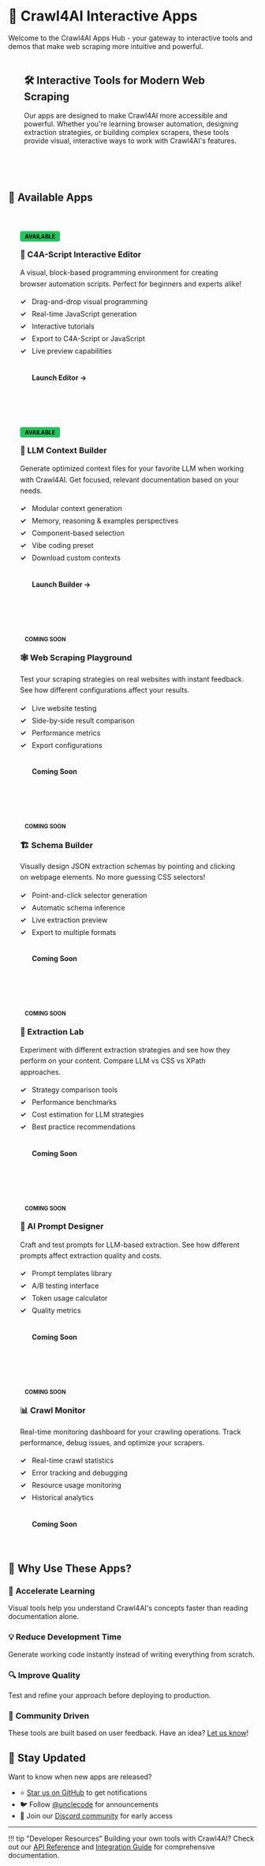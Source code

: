 # 🚀 Crawl4AI Interactive Apps

Welcome to the Crawl4AI Apps Hub - your gateway to interactive tools and demos that make web scraping more intuitive and powerful.

<style>
.apps-container {
    display: grid;
    grid-template-columns: repeat(auto-fit, minmax(350px, 1fr));
    gap: 2rem;
    margin: 2rem 0;
}

.app-card {
    background: var(--md-code-bg-color);
    border: 1px solid var(--md-default-fg-color--lightest);
    border-radius: 8px;
    padding: 1.5rem;
    transition: all 0.3s ease;
    position: relative;
    overflow: hidden;
}

.app-card:hover {
    transform: translateY(-4px);
    box-shadow: 0 8px 16px rgba(0, 0, 0, 0.3);
    border-color: var(--md-primary-fg-color);
}

.app-card h3 {
    margin-top: 0;
    display: flex;
    align-items: center;
    gap: 0.5rem;
}

.app-status {
    display: inline-block;
    padding: 0.2rem 0.6rem;
    border-radius: 4px;
    font-size: 0.7rem;
    font-weight: bold;
    text-transform: uppercase;
    margin-bottom: 1rem;
}

.status-available {
    background: #22c55e;
    color: #000;
}

.status-beta {
    background: #f59e0b;
    color: #000;
}

.status-coming-soon {
    background: var(--md-default-fg-color--lightest);
    color: var(--md-default-bg-color);
}

.app-description {
    margin: 1rem 0;
    line-height: 1.6;
}

.app-features {
    list-style: none;
    padding: 0;
    margin: 1rem 0;
}

.app-features li {
    padding-left: 1.5rem;
    position: relative;
    margin-bottom: 0.5rem;
}

.app-features li:before {
    content: "✓";
    position: absolute;
    left: 0;
    color: var(--md-primary-fg-color);
    font-weight: bold;
}

.app-action {
    margin-top: 1.5rem;
}

.app-btn {
    display: inline-block;
    padding: 0.8rem 1.5rem;
    background: var(--md-primary-fg-color);
    color: var(--md-primary-bg-color);
    text-decoration: none;
    border-radius: 6px;
    font-weight: bold;
    transition: all 0.2s ease;
}

.app-btn:hover {
    background: var(--md-primary-fg-color--dark);
    transform: scale(1.05);
}

.app-btn.disabled {
    background: var(--md-default-fg-color--lightest);
    cursor: not-allowed;
    transform: none;
}

.intro-section {
    background: var(--md-code-bg-color);
    border-radius: 8px;
    padding: 2rem;
    margin-bottom: 3rem;
}

.intro-section h2 {
    margin-top: 0;
}
</style>

<div class="intro-section">
<h2>🛠️ Interactive Tools for Modern Web Scraping</h2>
<p>
Our apps are designed to make Crawl4AI more accessible and powerful. Whether you're learning browser automation, designing extraction strategies, or building complex scrapers, these tools provide visual, interactive ways to work with Crawl4AI's features.
</p>
</div>

## 🎯 Available Apps

<div class="apps-container">

<div class="app-card">
    <span class="app-status status-available">Available</span>
    <h3>🎨 C4A-Script Interactive Editor</h3>
    <p class="app-description">
        A visual, block-based programming environment for creating browser automation scripts. Perfect for beginners and experts alike!
    </p>
    <ul class="app-features">
        <li>Drag-and-drop visual programming</li>
        <li>Real-time JavaScript generation</li>
        <li>Interactive tutorials</li>
        <li>Export to C4A-Script or JavaScript</li>
        <li>Live preview capabilities</li>
    </ul>
    <div class="app-action">
        <a href="c4a-script/" class="app-btn" target="_blank">Launch Editor →</a>
    </div>
</div>

<div class="app-card">
    <span class="app-status status-available">Available</span>
    <h3>🧠 LLM Context Builder</h3>
    <p class="app-description">
        Generate optimized context files for your favorite LLM when working with Crawl4AI. Get focused, relevant documentation based on your needs.
    </p>
    <ul class="app-features">
        <li>Modular context generation</li>
        <li>Memory, reasoning & examples perspectives</li>
        <li>Component-based selection</li>
        <li>Vibe coding preset</li>
        <li>Download custom contexts</li>
    </ul>
    <div class="app-action">
        <a href="llmtxt/" class="app-btn" target="_blank">Launch Builder →</a>
    </div>
</div>

<div class="app-card">
    <span class="app-status status-coming-soon">Coming Soon</span>
    <h3>🕸️ Web Scraping Playground</h3>
    <p class="app-description">
        Test your scraping strategies on real websites with instant feedback. See how different configurations affect your results.
    </p>
    <ul class="app-features">
        <li>Live website testing</li>
        <li>Side-by-side result comparison</li>
        <li>Performance metrics</li>
        <li>Export configurations</li>
    </ul>
    <div class="app-action">
        <a href="#" class="app-btn disabled">Coming Soon</a>
    </div>
</div>

<div class="app-card">
    <span class="app-status status-coming-soon">Coming Soon</span>
    <h3>🏗️ Schema Builder</h3>
    <p class="app-description">
        Visually design JSON extraction schemas by pointing and clicking on webpage elements. No more guessing CSS selectors!
    </p>
    <ul class="app-features">
        <li>Point-and-click selector generation</li>
        <li>Automatic schema inference</li>
        <li>Live extraction preview</li>
        <li>Export to multiple formats</li>
    </ul>
    <div class="app-action">
        <a href="#" class="app-btn disabled">Coming Soon</a>
    </div>
</div>

<div class="app-card">
    <span class="app-status status-coming-soon">Coming Soon</span>
    <h3>🧪 Extraction Lab</h3>
    <p class="app-description">
        Experiment with different extraction strategies and see how they perform on your content. Compare LLM vs CSS vs XPath approaches.
    </p>
    <ul class="app-features">
        <li>Strategy comparison tools</li>
        <li>Performance benchmarks</li>
        <li>Cost estimation for LLM strategies</li>
        <li>Best practice recommendations</li>
    </ul>
    <div class="app-action">
        <a href="#" class="app-btn disabled">Coming Soon</a>
    </div>
</div>

<div class="app-card">
    <span class="app-status status-coming-soon">Coming Soon</span>
    <h3>🤖 AI Prompt Designer</h3>
    <p class="app-description">
        Craft and test prompts for LLM-based extraction. See how different prompts affect extraction quality and costs.
    </p>
    <ul class="app-features">
        <li>Prompt templates library</li>
        <li>A/B testing interface</li>
        <li>Token usage calculator</li>
        <li>Quality metrics</li>
    </ul>
    <div class="app-action">
        <a href="#" class="app-btn disabled">Coming Soon</a>
    </div>
</div>

<div class="app-card">
    <span class="app-status status-coming-soon">Coming Soon</span>
    <h3>📊 Crawl Monitor</h3>
    <p class="app-description">
        Real-time monitoring dashboard for your crawling operations. Track performance, debug issues, and optimize your scrapers.
    </p>
    <ul class="app-features">
        <li>Real-time crawl statistics</li>
        <li>Error tracking and debugging</li>
        <li>Resource usage monitoring</li>
        <li>Historical analytics</li>
    </ul>
    <div class="app-action">
        <a href="#" class="app-btn disabled">Coming Soon</a>
    </div>
</div>

</div>

## 🚀 Why Use These Apps?

### 🎯 **Accelerate Learning**
Visual tools help you understand Crawl4AI's concepts faster than reading documentation alone.

### 💡 **Reduce Development Time**
Generate working code instantly instead of writing everything from scratch.

### 🔍 **Improve Quality**
Test and refine your approach before deploying to production.

### 🤝 **Community Driven**
These tools are built based on user feedback. Have an idea? [Let us know](https://github.com/unclecode/crawl4ai/issues)!

## 📢 Stay Updated

Want to know when new apps are released? 

- ⭐ [Star us on GitHub](https://github.com/unclecode/crawl4ai) to get notifications
- 🐦 Follow [@unclecode](https://twitter.com/unclecode) for announcements
- 💬 Join our [Discord community](https://discord.gg/crawl4ai) for early access

---

!!! tip "Developer Resources"
    Building your own tools with Crawl4AI? Check out our [API Reference](../api/async-webcrawler.md) and [Integration Guide](../advanced/advanced-features.md) for comprehensive documentation.